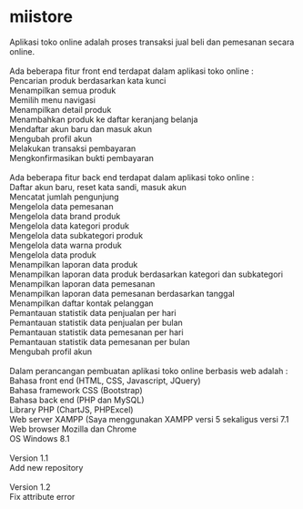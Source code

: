 # miistore
Aplikasi toko online adalah proses transaksi jual beli dan pemesanan secara online.
<br/><br/>
Ada beberapa fitur front end terdapat dalam aplikasi toko online : <br/>
Pencarian produk berdasarkan kata kunci<br/>
Menampilkan semua produk<br/>
Memilih menu navigasi<br/>
Menampilkan detail produk<br/>
Menambahkan produk ke daftar keranjang belanja<br/>
Mendaftar akun baru dan masuk akun<br/>
Mengubah profil akun<br/>
Melakukan transaksi pembayaran<br/>
Mengkonfirmasikan bukti pembayaran<br/><br/>
Ada beberapa fitur back end terdapat dalam aplikasi toko online :<br/>
Daftar akun baru, reset kata sandi, masuk akun<br/>
Mencatat jumlah pengunjung<br/>
Mengelola data pemesanan<br/>
Mengelola data brand produk<br/>
Mengelola data kategori produk<br/>
Mengelola data subkategori produk<br/>
Mengelola data warna produk<br/>
Mengelola data produk<br/>
Menampilkan laporan data produk<br/>
Menampilkan laporan data produk berdasarkan kategori dan subkategori<br/>
Menampilkan laporan data pemesanan<br/>
Menampilkan laporan data pemesanan berdasarkan tanggal<br/>
Menampilkan daftar kontak pelanggan<br/>
Pemantauan statistik data penjualan per hari<br/>
Pemantauan statistik data penjualan per bulan<br/>
Pemantauan statistik data pemesanan per hari<br/>
Pemantauan statistik data pemesanan per bulan<br/>
Mengubah profil akun<br/><br/>
Dalam perancangan pembuatan aplikasi toko online berbasis web adalah :<br/>
Bahasa front end (HTML, CSS, Javascript, JQuery)<br/>
Bahasa framework CSS (Bootstrap)<br/>
Bahasa back end (PHP dan MySQL)<br/>
Library PHP (ChartJS, PHPExcel)<br/>
Web server XAMPP (Saya menggunakan XAMPP versi 5 sekaligus versi 7.1<br/>
Web browser Mozilla dan Chrome<br/>
OS Windows 8.1<br/>
<br/>
Version 1.1<br/>
Add new repository<br/>
<br/>
Version 1.2<br/>
Fix attribute error<br/>